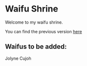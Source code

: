 # Waifu Shrine

Welcome to my waifu shrine.

You can find the previous version [here](https://github.com/LucaVHW/waifu-shrine)

## Waifus to be added:
Jolyne Cujoh
